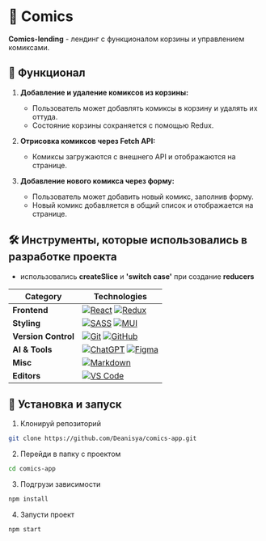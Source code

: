 # 🍿 Comics

**Comics-lending** - лендинг с функционалом корзины и управлением комиксами.

## 📌 **Функционал**

1. **Добавление и удаление комиксов из корзины:**

   - Пользователь может добавлять комиксы в корзину и удалять их оттуда.
   - Состояние корзины сохраняется с помощью Redux.

2. **Отрисовка комиксов через Fetch API:**

   - Комиксы загружаются с внешнего API и отображаются на странице.

3. **Добавление нового комикса через форму:**
   - Пользователь может добавить новый комикс, заполнив форму.
   - Новый комикс добавляется в общий список и отображается на странице.

## 🛠️ **Инструменты, которые использовались в разработке проекта**

- использовались **createSlice** и **'switch case'** при создание **reducers**

| **Category**        | **Technologies**                                                                                                                                                                                                                                                        |
| ------------------- | ----------------------------------------------------------------------------------------------------------------------------------------------------------------------------------------------------------------------------------------------------------------------- |
| **Frontend**        | [![React](https://img.shields.io/static/v1?label=&message=React&color=61DAFB&logo=react&logoColor=FFFFFF)](https://react.dev/) [![Redux](https://img.shields.io/badge/redux-%23764ABC?logo=redux)](https://redux.js.org/)                                               |
| **Styling**         | [![SASS](https://img.shields.io/static/v1?label=&message=SASS&color=CC6699&logo=sass&logoColor=FFFFFF)](https://sass-lang.com/) [![MUI](https://img.shields.io/badge/Material%20UI-%23007FFF?logo=MUI&logoColor=white)](https://mui.com/)                               |
| **Version Control** | [![Git](https://img.shields.io/static/v1?label=&message=Git&color=F05032&logo=git&logoColor=FFFFFF)](https://git-scm.com/) [![GitHub](https://img.shields.io/static/v1?label=&message=GitHub&color=181717&logo=github&logoColor=FFFFFF)](https://github.com/)           |
| **AI & Tools**      | [![ChatGPT](https://img.shields.io/static/v1?label=&message=ChatGPT&color=00A67E&logo=openai&logoColor=FFFFFF)](https://openai.com/) [![Figma](https://img.shields.io/static/v1?label=&message=Figma&color=F24E1E&logo=figma&logoColor=FFFFFF)](https://www.figma.com/) |
| **Misc**            | [![Markdown](https://img.shields.io/static/v1?label=&message=Markdown&color=000000&logo=markdown&logoColor=FFFFFF)](https://www.markdownguide.org/)                                                                                                                     |
| **Editors**         | [![VS Code](https://img.shields.io/static/v1?label=&message=VS%20Code&color=9013FE&logo=visualstudiocode&logoColor=FFFFFF)](https://code.visualstudio.com/)                                                                                                             |

## 📂 Установка и запуск

1. Клонируй репозиторий

```bash
git clone https://github.com/Deanisya/comics-app.git
```

2. Перейди в папку с проектом

```bash
cd comics-app
```

3. Подгрузи зависимости

```bash
npm install
```

4. Запусти проект

```bash
npm start
```
